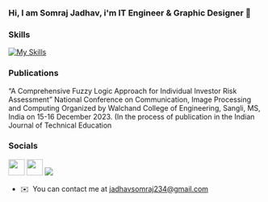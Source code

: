 ### Hi, I am Somraj Jadhav, i'm IT Engineer & Graphic Designer 👋
### Skills
[![My Skills](https://skillicons.dev/icons?i=py,c,cpp,java,html,css,flask,selenium,mysql,figma,ps)](https://skillicons.dev)

### Publications
“A Comprehensive Fuzzy Logic Approach for Individual Investor Risk Assessment” National Conference on Communication, Image Processing and Computing Organized by Walchand College of Engineering, Sangli, MS, India on 15-16 December 2023. (In the process of publication in the Indian Journal of Technical Education


### Socials

<p align="left"> <a href="https://www.github.com/Somraj-234" target="_blank" rel="noreferrer"><img src="https://raw.githubusercontent.com/danielcranney/readme-generator/main/public/icons/socials/github.svg" width="32" height="32" /></a> <a href="https://www.linkedin.com/in/somraj-jadhav-988014186/" target="_blank" rel="noreferrer"><img src="https://raw.githubusercontent.com/danielcranney/readme-generator/main/public/icons/socials/linkedin.svg" width="32" height="32" /></a> <a href="https://www.twitter.com/somrajjj234" target="_blank" rel="noreferrer"><img src="[!(https://skillicons.dev/icons?i=py,c,cpp,java,html,css,flask,selenium,mysql,figma,ps)](https://skillicons.dev)" /></a></p>

* ✉️  You can contact me at [jadhavsomraj234@gmail.com](mailto:jadhavsomraj234@gmail.com)
<!--
**Somraj-234/Somraj-234** is a ✨ _special_ ✨ repository because its `README.md` (this file) appears on your GitHub profile.

Here are some ideas to get you started:

- 🔭 I’m currently working on ...
- 🌱 I’m currently learning ...
- 👯 I’m looking to collaborate on ...
- 🤔 I’m looking for help with ...
- 💬 Ask me about ...
- 📫 How to reach me: ...
- 😄 Pronouns: ...
- ⚡ Fun fact: ...
-->
